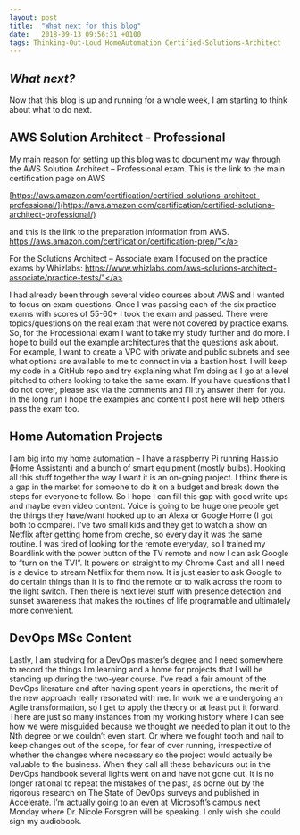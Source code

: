```yaml
---
layout: post
title:  "What next for this blog"
date:   2018-09-13 09:56:31 +0100
tags: Thinking-Out-Loud HomeAutomation Certified-Solutions-Architect
---
```


## *What next?*
Now that this blog is up and running for a whole week, I am starting to think about what to do next. 

## AWS Solution Architect - Professional
My main reason for setting up this blog was to document my way through the AWS Solution Architect – Professional exam.
This is the link to the main certification page on AWS

[https://aws.amazon.com/certification/certified-solutions-architect-professional/](https://aws.amazon.com/certification/certified-solutions-architect-professional/)

and this is the link to the preparation information from AWS.
<a href="https://aws.amazon.com/certification/certification-prep/">https://aws.amazon.com/certification/certification-prep/"</a>

For the Solutions Architect – Associate exam I focused on the practice exams by Whizlabs:
<a href="https://www.whizlabs.com/aws-solutions-architect-associate/practice-tests/">https://www.whizlabs.com/aws-solutions-architect-associate/practice-tests/"</a>

I had already been through several video courses about AWS and I wanted to focus on exam questions. Once I was passing each of the six practice exams with scores of 55-60+ I took the exam and passed. There were topics/questions on the real exam that were not covered by practice exams. So, for the Processional exam I want to take my study further and do more.
I hope to build out the example architectures that the questions ask about. For example, I want to create a VPC with private and public subnets and see what options are available to me to connect in via a bastion host. I will keep my code in a GitHub repo and try explaining what I’m doing as I go at a level pitched to others looking to take the same exam. If you have questions that I do not cover, please ask via the comments and I’ll try answer them for you. 
In the long run I hope the examples and content I post here will help others pass the exam too.

## Home Automation Projects
I am big into my home automation – I have a raspberry Pi running Hass.io (Home Assistant) and a bunch of smart equipment (mostly bulbs). Hooking all this stuff together the way I want it is an on-going project. I think there is a gap in the market for someone to do it on a budget and break down the steps for everyone to follow. So I hope I can fill this gap with good write ups and maybe even video content. 
Voice is going to be huge one people get the things they have/want hooked up to an Alexa or Google Home (I got both to compare). I’ve two small kids and they get to watch a show on Netflix after getting home from creche, so every day it was the same routine. I was tired of looking for the remote everyday, so I trained my Boardlink with the power button of the TV remote and now I can ask Google to “turn on the TV!”.  It powers on straight to my Chrome Cast and all I need is a device to stream Netflix for them now.
It is just easier to ask Google to do certain things than it is to find the remote or to walk across the room to the light switch. Then there is next level stuff with presence detection and sunset awareness that makes the routines of life programable and ultimately more convenient.

## DevOps MSc Content
Lastly, I am studying for a DevOps master’s degree and I need somewhere to record the things I’m learning and a home for projects that I will be standing up during the two-year course. I’ve read a fair amount of the DevOps literature and after having spent years in operations, the merit of the new approach really resonated with me. In work we are undergoing an Agile transformation, so I get to apply the theory or at least put it forward.  
There are just so many instances from my working history where I can see how we were misguided because we thought we needed to plan it out to the Nth degree or we couldn’t even start. Or where we fought tooth and nail to keep changes out of the scope, for fear of over running, irrespective of whether the changes where necessary so the project would actually be valuable to the business. When they call all these behaviours out in the DevOps handbook several lights went on and have not gone out. It is no longer rational to repeat the mistakes of the past, as borne out by the rigorous research on The State of DevOps surveys and published in Accelerate. I’m actually going to an even at Microsoft’s campus next Monday where Dr. Nicole Forsgren will be speaking. I only wish she could sign my audiobook.
